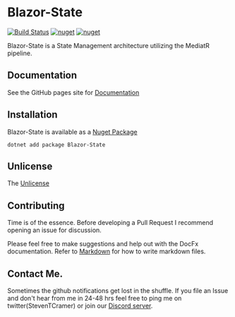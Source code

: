 # Blazor-State

[![Build Status](https://timewarpenterprises.visualstudio.com/Blazor-State/_apis/build/status/Blazor-State-CI-Master-Yaml)](https://timewarpenterprises.visualstudio.com/Blazor-State/_build/latest?definitionId=7)
[![nuget](https://img.shields.io/nuget/v/Blazor-State.svg)](https://www.nuget.org/packages/Blazor-State/)
[![nuget](https://img.shields.io/nuget/dt/Blazor-State.svg)](https://www.nuget.org/packages/Blazor-State/)

Blazor-State is a State Management architecture utilizing the MediatR pipeline.

## Documentation

See the GitHub pages site for [Documentation](https://timewarpengineering.github.io/blazor-state/)

## Installation

Blazor-State is available as a [Nuget Package](https://www.nuget.org/packages/Blazor-State/)

```console
dotnet add package Blazor-State
```
## Unlicense

The [Unlicense](https://choosealicense.com/licenses/unlicense/)

## Contributing

Time is of the essence.  Before developing a Pull Request I recommend opening an issue for discussion.

Please feel free to make suggestions and help out with the DocFx documentation.
Refer to [Markdown](http://daringfireball.net/projects/markdown/) for how to write markdown files.

## Contact Me.

Sometimes the github notifications get lost in the shuffle.  If you file an Issue and don't hear from me in 24-48 hrs feel free to ping me on twitter(StevenTCramer) or join our [Discord server](https://discord.gg/A55JARGKKP).

